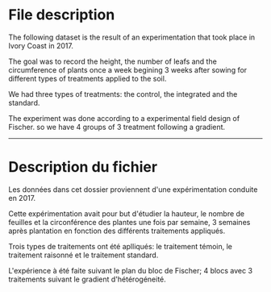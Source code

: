 # File description

The following dataset is the result of an experimentation that took place in Ivory Coast in 2017.

The goal was to record the height, the number of leafs and the circumference of plants once a week begining 3 weeks after sowing
for different types of treatments applied to the soil.

We had three types of treatments: the control, the integrated and the standard.

The experiment was done according to a experimental field design of Fischer. so we have 4 groups of 3 treatment following
a gradient.

----

# Description du fichier

Les données dans cet dossier proviennent d'une expérimentation conduite en 2017.

Cette expérimentation avait pour but d'étudier la hauteur, le nombre de feuilles et la circonférence des plantes une fois par
semaine, 3 semaines après plantation en fonction des différents traitements appliqués.

Trois types de traitements ont été aplliqués: le traitement témoin, le traitement raisonné et le traitement standard.

L'expérience à été faite suivant le plan du bloc de Fischer; 4 blocs avec 3 traitements suivant le gradient d'hétérogéneité. 

